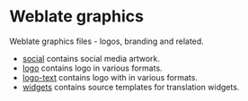 # Weblate graphics

Weblate graphics files - logos, branding and related.

* [social](social/) contains social media artwork.
* [logo](logo/) contains logo in various formats.
* [logo-text](logo-text/) contains logo with in various formats.
* [widgets](widgets/) contains source templates for translation widgets.
